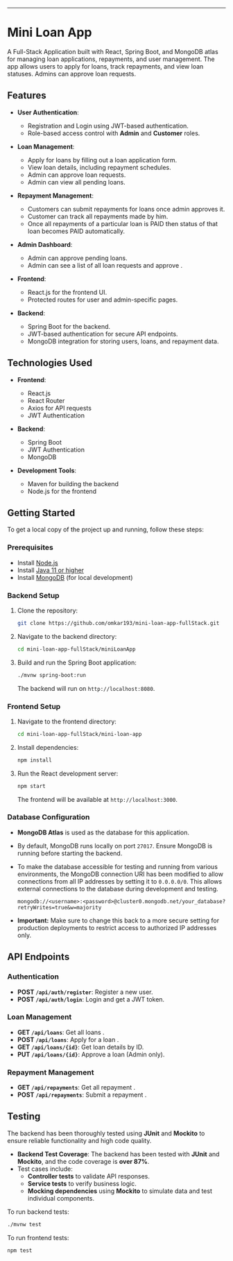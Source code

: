 ---

# Mini Loan App

A Full-Stack Application built with React, Spring Boot, and MongoDB atlas for managing loan applications, repayments, and user management. The app allows users to apply for loans, track repayments, and view loan statuses. Admins can approve loan requests.

## Features

- **User Authentication**:
  - Registration and Login using JWT-based authentication.
  - Role-based access control with **Admin** and **Customer** roles.
  
- **Loan Management**:
  - Apply for loans by filling out a loan application form.
  - View loan details, including repayment schedules.
  - Admin can approve loan requests.
  - Admin can view all pending loans.
  
- **Repayment Management**:
  - Customers can submit repayments for loans once admin approves it.
  - Customer can track all repayments made by him.
  - Once all repayments of a particular loan is PAID then status of that loan becomes PAID automatically.
  
- **Admin Dashboard**:
  - Admin can approve pending loans.
  - Admin can see a list of all loan requests and approve .
  
- **Frontend**:
  - React.js for the frontend UI.
  - Protected routes for user and admin-specific pages.

- **Backend**:
  - Spring Boot for the backend.
  - JWT-based authentication for secure API endpoints.
  - MongoDB integration for storing users, loans, and repayment data.

## Technologies Used

- **Frontend**:
  - React.js
  - React Router
  - Axios for API requests
  - JWT Authentication
  
- **Backend**:
  - Spring Boot
  - JWT Authentication
  - MongoDB
  
- **Development Tools**:
  - Maven for building the backend
  - Node.js for the frontend
  
## Getting Started

To get a local copy of the project up and running, follow these steps:

### Prerequisites

- Install [Node.js](https://nodejs.org/)
- Install [Java 11 or higher](https://adoptopenjdk.net/)
- Install [MongoDB](https://www.mongodb.com/try/download/community) (for local development)
  
### Backend Setup

1. Clone the repository:
   ```bash
   git clone https://github.com/omkar193/mini-loan-app-fullStack.git
   ```
   
2. Navigate to the backend directory:
   ```bash
   cd mini-loan-app-fullStack/miniLoanApp
   ```
   
3. Build and run the Spring Boot application:
   ```bash
   ./mvnw spring-boot:run
   ```

   The backend will run on `http://localhost:8080`.

### Frontend Setup

1. Navigate to the frontend directory:
   ```bash
   cd mini-loan-app-fullStack/mini-loan-app
   ```
   
2. Install dependencies:
   ```bash
   npm install
   ```

3. Run the React development server:
   ```bash
   npm start
   ```

   The frontend will be available at `http://localhost:3000`.

### Database Configuration

- **MongoDB Atlas** is used as the database for this application.
- By default, MongoDB runs locally on port `27017`. Ensure MongoDB is running before starting the backend.
- To make the database accessible for testing and running from various environments, the MongoDB connection URI has been modified to allow connections from all IP addresses by setting it to `0.0.0.0/0`. This allows external connections to the database during development and testing.

    ```plaintext
    mongodb://<username>:<password>@cluster0.mongodb.net/your_database?retryWrites=true&w=majority
    ```

- **Important:** Make sure to change this back to a more secure setting for production deployments to restrict access to authorized IP addresses only.


## API Endpoints

### Authentication

- **POST `/api/auth/register`**: Register a new user.
- **POST `/api/auth/login`**: Login and get a JWT token.

### Loan Management

- **GET `/api/loans`**: Get all loans .
- **POST `/api/loans`**: Apply for a loan .
- **GET `/api/loans/{id}`**: Get loan details by ID.
- **PUT `/api/loans/{id}`**: Approve a loan (Admin only).

### Repayment Management

- **GET `/api/repayments`**: Get all repayment .
- **POST `/api/repayments`**: Submit a repayment .

## Testing

The backend has been thoroughly tested using **JUnit** and **Mockito** to ensure reliable functionality and high code quality.

- **Backend Test Coverage**: The backend has been tested with **JUnit** and **Mockito**, and the code coverage is **over 87%**.
- Test cases include:
  - **Controller tests** to validate API responses.
  - **Service tests** to verify business logic.
  - **Mocking dependencies** using **Mockito** to simulate data and test individual components.

To run backend tests:

```bash
./mvnw test
```

To run frontend tests:

```bash
npm test
```
